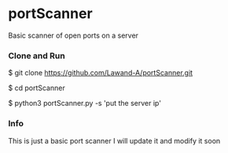 <h1>portScanner</h1>

<p>Basic scanner of open ports on a server<p1>

<h3>Clone and Run</h3>

$ git clone https://github.com/Lawand-A/portScanner.git

$ cd portScanner

$ python3 portScanner.py -s 'put the server ip'


<h3>Info</h3>
This is just a basic port scanner I will update it and modify it soon
